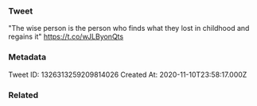 ### Tweet
"The wise person is the person who finds what they lost in childhood and regains it" https://t.co/wJLByonQts

### Metadata
Tweet ID: 1326313259209814026
Created At: 2020-11-10T23:58:17.000Z

### Related

